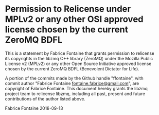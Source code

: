 # Permission to Relicense under MPLv2 or any other OSI approved license chosen by the current ZeroMQ BDFL

This is a statement by Fabrice Fontaine
that grants permission to relicense its copyrights in the libzmq C++
library (ZeroMQ) under the Mozilla Public License v2 (MPLv2) or any other
Open Source Initiative approved license chosen by the current ZeroMQ
BDFL (Benevolent Dictator for Life).

A portion of the commits made by the Github handle "ffontaine", with
commit author "Fabrice Fontaine <fontaine.fabrice@gmail.com>", are copyright of Fabrice Fontaine.
This document hereby grants the libzmq project team to relicense libzmq,
including all past, present and future contributions of the author listed above.

Fabrice Fontaine
2018-09-13
